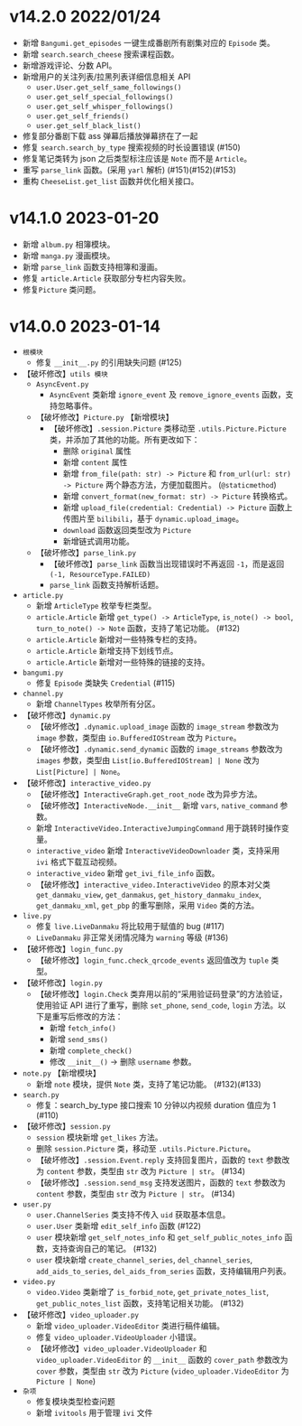 # **v14.2.0** 2022/01/24

- 新增 `Bangumi.get_episodes` 一键生成番剧所有剧集对应的 `Episode` 类。
- 新增 `search.search_cheese` 搜索课程函数。
- 新增游戏评论、分数 API。
- 新增用户的关注列表/拉黑列表详细信息相关 API
  - `user.User.get_self_same_followings()`
  - `user.get_self_special_followings()`
  - `user.get_self_whisper_followings()`
  - `user.get_self_friends()`
  - `user.get_self_black_list()`
- 修复部分番剧下载 ass 弹幕后播放弹幕挤在了一起
- 修复 `search.search_by_type` 搜索视频的时长设置错误 (#150)
- 修复笔记类转为 json 之后类型标注应该是 `Note` 而不是 `Article`。
- 重写 `parse_link` 函数。(采用 `yarl` 解析) (#151)(#152)(#153)
- 重构 `CheeseList.get_list` 函数并优化相关接口。

# **v14.1.0** 2023-01-20

- 新增 `album.py` 相簿模块。
- 新增 `manga.py` 漫画模块。
- 新增 `parse_link` 函数支持相簿和漫画。
- 修复 `article.Article` 获取部分专栏内容失败。
- 修复`Picture` 类问题。

# **v14.0.0** 2023-01-14

- `根模块`
  - 修复 `__init__.py` 的引用缺失问题 (#125)
- 【破坏修改】`utils 模块` 
  - `AsyncEvent.py`
    - `AsyncEvent` 类新增 `ignore_event` 及 `remove_ignore_events` 函数，支持忽略事件。
  - 【破坏修改】`Picture.py` 【新增模块】
    - 【破坏修改】`.session.Picture` 类移动至 `.utils.Picture.Picture` 类，并添加了其他的功能。所有更改如下：
      - 删除 `original` 属性
      - 新增 `content` 属性
      - 新增 `from_file(path: str) -> Picture` 和 `from_url(url: str) -> Picture` 两个静态方法，方便加载图片。 (`@staticmethod`)
      - 新增 `convert_format(new_format: str) -> Picture` 转换格式。
      - 新增 `upload_file(credential: Credential) -> Picture` 函数上传图片至 `bilibili`，基于 `dynamic.upload_image`。
      - `download` 函数返回类型改为 `Picture`
      - 新增链式调用功能。
  - 【破坏修改】`parse_link.py`
    - 【破坏修改】`parse_link` 函数当出现错误时不再返回 `-1`，而是返回 `(-1, ResourceType.FAILED)`
    - `parse_link` 函数支持解析话题。
- `article.py`
  - 新增 `ArticleType` 枚举专栏类型。
  - `article.Article` 新增 `get_type() -> ArticleType`, `is_note() -> bool`, `turn_to_note() -> Note` 函数，支持了笔记功能。 (#132)
  - `article.Article` 新增对一些特殊专栏的支持。
  - `article.Article` 新增支持下划线节点。
  - `article.Article` 新增对一些特殊的链接的支持。
- `bangumi.py`
  - 修复 `Episode` 类缺失 `Credential` (#115)
- `channel.py`
  - 新增 `ChannelTypes` 枚举所有分区。
- 【破坏修改】`dynamic.py`
  - 【破坏修改】`.dynamic.upload_image` 函数的 `image_stream` 参数改为 `image` 参数，类型由 `io.BufferedIOStream` 改为 `Picture`。
  - 【破坏修改】`.dynamic.send_dynamic` 函数的 `image_streams` 参数改为 `images` 参数，类型由 `List[io.BufferedIOStream] | None` 改为 `List[Picture] | None`。
- 【破坏修改】`interactive_video.py`
  - 【破坏修改】`InteractiveGraph.get_root_node` 改为异步方法。
  - 【破坏修改】`InteractiveNode.__init__` 新增 `vars`, `native_command` 参数。
  - 新增 `InteractiveVideo.InteractiveJumpingCommand` 用于跳转时操作变量。
  - `interactive_video` 新增 `InteractiveVideoDownloader` 类，支持采用 `ivi` 格式下载互动视频。
  - `interactive_video` 新增 `get_ivi_file_info` 函数。
  - 【破坏修改】`interactive_video.InteractiveVideo` 的原本对父类 `get_danmaku_view`, `get_danmakus`, `get_history_danmaku_index`, `get_danmaku_xml`, `get_pbp` 的重写删除，采用 `Video` 类的方法。
- `live.py`
  - 修复 `live.LiveDanmaku` 将比较用于赋值的 bug (#117)
  - `LiveDanmaku` 非正常关闭情况降为 `warning` 等级 (#136)
- 【破坏修改】`login_func.py`
  - 【破坏修改】`login_func.check_qrcode_events` 返回值改为 `tuple` 类型。
- 【破坏修改】`login.py`
  - 【破坏修改】`login.Check` 类弃用以前的“采用验证码登录”的方法验证，使用验证 API 进行了重写，删除 `set_phone`, `send_code`, `login` 方法。以下是重写后修改的方法：
    - 新增 `fetch_info()`
    - 新增 `send_sms()`
    - 新增 `complete_check()`
    - 修改 `__init__()` -> 删除 `username` 参数。
- `note.py` 【新增模块】
  - 新增 `note` 模块，提供 `Note` 类，支持了笔记功能。 (#132)(#133)
- `search.py`
  - 修复：search_by_type 接口搜索 10 分钟以内视频 duration 值应为 1 (#110)
- 【破坏修改】`session.py`
  - `session` 模块新增 `get_likes` 方法。
  - 删除 `session.Picture` 类，移动至 `.utils.Picture.Picture`。
  - 【破坏修改】`.session.Event.reply` 支持回复图片，函数的 `text` 参数改为 `content` 参数，类型由 `str` 改为 `Picture | str`。 (#134)
  - 【破坏修改】`.session.send_msg` 支持发送图片，函数的 `text` 参数改为 `content` 参数，类型由 `str` 改为 `Picture | str`。 (#134)
- `user.py`
  - `user.ChannelSeries` 类支持不传入 `uid` 获取基本信息。
  - `user.User` 类新增 `edit_self_info` 函数 (#122)
  - `user` 模块新增 `get_self_notes_info` 和 `get_self_public_notes_info` 函数，支持查询自己的笔记。 (#132)
  - `user` 模块新增 `create_channel_series`, `del_channel_series`, `add_aids_to_series`, `del_aids_from_series` 函数，支持编辑用户列表。
- `video.py`
  - `video.Video` 类新增了 `is_forbid_note`, `get_private_notes_list`, `get_public_notes_list` 函数，支持笔记相关功能。 (#132)
- 【破坏修改】`video_uploader.py`
  - 新增 `video_uploader.VideoEditor` 类进行稿件编辑。
  - 修复 `video_uploader.VideoUploader` 小错误。
  - 【破坏修改】`video_uploader.VideoUploader` 和 `video_uploader.VideoEditor` 的 `__init__` 函数的 `cover_path` 参数改为 `cover` 参数，类型由 `str` 改为 `Picture` (`video_uploader.VideoEditor` 为 `Picture | None`)
- `杂项`
  - 修复模块类型检查问题
  - 新增 `ivitools` 用于管理 `ivi` 文件
